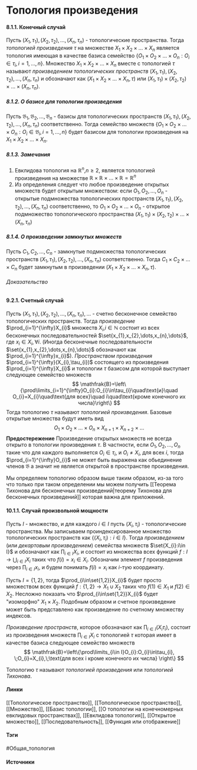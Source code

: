 # Топология произведения
#### 8.1.1. Конечный случай
Пусть $(X_{1},\tau_{1}),(X_{2},\tau_{2}),\dots,(X_{n},\tau_{n})$ - топологические пространства. Тогда *топологией произведения* $\tau$ на множестве $X_{1}\times X_{2}\times\dots\times X_{n}$ является топология имеющая в качестве базиса семейство $\left\{O_{1}\times O_{2}\times\dots\times O_{n}:O_{i}\in\tau_{i},i=1,\dots,n\right\}$. Множество $X_{1}\times X_{2}\times\dots\times X_{n}$ вместе с топологией $\tau$ называют *произведением топологических пространств* $(X_{1},\tau_{1}),(X_{2},\tau_{2}),\dots,(X_{n},\tau_{n})$ и обозначают как $(X_{1}\times X_{2}\times\dots\times X_{n},\tau)$ или $(X_{1},\tau_{1})\times(X_{2},\tau_{2})\times\dots\times(X_{n},\tau_{n})$.

##### 8.1.2. О базисе для топологии произведения
Пусть $\mathfrak{B}_{1},\mathfrak{B}_{2},\dots,\mathfrak{B}_{n}$ - базисы для топологических пространств $(X_{1},\tau_{1}),(X_{2},\tau_{2}),\dots,(X_{n},\tau_{n})$ соответственно. Тогда семейство множеств $\left\{O_{1}\times O_{2}\times\dots\times O_{n}:O_{i}\in\mathfrak{B}_{i},i=1,\dots,n\right\}$ будет базисом для топологии произведения на $X_{1}\times X_{2}\times\dots\times X_{n}$.

##### 8.1.3. Замечания
1. Евклидова топология на $\mathbb{R}^{n}$,$n\ge2$, является топологией произведения на множестве $\mathbb{R}\times\mathbb{R}\times\dots\times\mathbb{R}=\mathbb{R}^{n}$
2. Из определения следует что любое произведение открытых множеств будет открытым множеством: если $O_{1},O_{2},\dots,O_{n}$ - открытые подмножества топологических пространств $(X_{1},\tau_{1}),(X_{2},\tau_{2}),\dots,(X_{n},\tau_{n})$ соответственно, то $O_{1}\times O_{2}\times\dots\times O_{n}$ - открытое подмножество топологического пространства $(X_{1},\tau_{1})\times(X_{2},\tau_{2})\times\dots\times(X_{n},\tau_{n})$

##### 8.1.4. О произведении замкнутых множеств
Пусть $C_{1},C_{2},\dots,C_{n}$ - замкнутые подмножества топологических пространств $(X_{1},\tau_{1}),(X_{2},\tau_{2}),\dots,(X_{n},\tau_{n})$ соответственно. Тогда $C_{1}\times C_{2}\times\dots\times C_{n}$ будет замкнутым в произведении $(X_{1}\times X_{2}\times\dots\times X_{n},\tau)$.
###### Доказательство
#### 9.2.1. Счетный случай
Пусть $(X_{1},\tau_{1}),(X_{2},\tau_{2}),\dots,(X_{n},\tau_{n}),\dots$ - счетно бесконечное семейство топологических пространств. Тогда *произведение* $\prod_{i=1}^{\infty}X_{i}$ множеств $X_{i}$,$i\in\mathbb{N}$ состоит из всех бесконечных последовательностей $\set{x_{1},x_{2},\dots,x_{n},\dots}$, где $x_{i}\in X_{i},\forall i$. (Иногда бесконечные последовательности $\set{x_{1},x_{2},\dots,x_{n},\dots}$ обозначают как $\prod_{i=1}^{\infty}x_{i}$). *Пространством произведения* $\prod_{i=1}^{\infty}(X_{i},\tau_{i})$ состоящего из произведения $\prod_{i=1}^{\infty}X_{i}$ и топологии $\tau$ базисом для которой выступает следующее семейство множеств
$$
\mathfrak{B}=\left\{\prod\limits_{i=1}^{\infty}O_{i}:O_{i}\in\tau_{i}\quad\text{и}\quad O_{i}=X_{i}\quad\text{для всех}\quad i\quad\text{кроме конечного их числа}\right\}
$$
Тогда топологию $\tau$ называют *топологией произведения*.
Базовые открытые множества будут иметь вид
$$
O_{1}\times O_{2}\times\dots\times O_{n}\times X_{n+1}\times X_{n+2}\times\dots
$$
**Предостережение**
Произведение открытых множеств не всегда открыто в топологии произведения $\tau$. В частности, если $O_{1},O_{2},\dots,O_{n}$ такие что для каждого выполняется $O_{i}\in\tau_{i}$, и $O_{i}\ne X_{i}$, для всех $i$, тогда $\prod_{i=1}^{\infty}O_{i}$ не может быть выражена как обьединение членов $\mathfrak{B}$ а значит не является открытой в пространстве произведения.

Мы определяем топологию образом выше таким образом, из-за того что только при таком определении мы можем получить [[Теорема Тихонова для бесконечных произведений|теорему Тихонова для бесконечных произведений]] которая важна для приложений.
#### 10.1.1. Случай произвольной мощности
Пусть $I$ - множество, и для каждого $i\in I$ пусть $(X_{i},\tau_{i})$ - топологические пространства. Мы записываем проиндексированное множество топологических пространств как $\{(X_{i},\tau_{i}):i\in I\}$. Тогда *произведением* (или *декартовым произведением*) семейства множеств $\set{X_{i}:i\in I}$ и обозначают как $\prod_{i\in I}X_{i}$, и состоит из множества всех функций $f:I\to\bigcup_{i\in I}X_{i}$ таких что $f(i)=x_{i}\in X_{i}$. Обозначим элемент $f$ произведения через $\prod_{i\in I}x_{i}$, и будем понимать $f(i)=x_{i}$ как $i$-тую координату.

Пусть $I=\{1,2\}$, тогда $\prod_{i\in\set{1,2}}X_{i}$ будет просто множеством всех функций $f:\{1,2\}\to X_{1}\cup X_{2}$ таких что $f(1)\in X_{1}$ и $f(2)\in X_{2}$. Несложно показать что $\prod_{i\in\set{1,2}}X_{i}$ будет "изоморфно" $X_{1}\times X_{2}$. Подобным образом и счетное произведение может быть представлено как произведение по счетному множеству индексов.

*Произведение пространств*, которое обозначают как $\prod_{i\in I}(X_{i}\tau_{i})$, состоит из произведения множеств $\prod_{i\in I}X_{i}$ с топологией $\tau$ которая имеет в качестве базиса следующее семейство множеств
$$
\mathfrak{B}=\left\{\prod\limits_{i\in I}O_{i}:O_{i}\in\tau_{i}, \;O_{i}=X_{i},\;\text{для всех i кроме конечного их числа} \right\}
$$

Топологию $\tau$ называют *топологией произведения* или *топологией Тихонова*.
#### Линки
 [[Топологическое пространство]],
 [[Топологическое пространство]],
 [[Множество]],
 [[Базис топологии]],
 [[О топологии на конечномерных евклидовых пространствах]],
 [[Евклидова топология]],
 [[Открытое множество]],
 [[Последовательность]],
 [[Функция или отображение]]
#### Тэги
 #Общая_топология 
#### Источники
